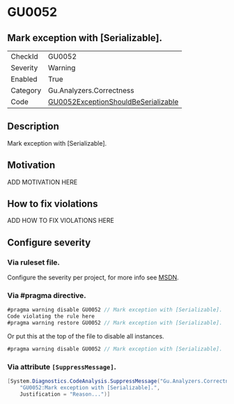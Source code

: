 # GU0052
## Mark exception with [Serializable].

<!-- start generated table -->
<table>
  <tr>
    <td>CheckId</td>
    <td>GU0052</td>
  </tr>
  <tr>
    <td>Severity</td>
    <td>Warning</td>
  </tr>
  <tr>
    <td>Enabled</td>
    <td>True</td>
  </tr>
  <tr>
    <td>Category</td>
    <td>Gu.Analyzers.Correctness</td>
  </tr>
  <tr>
    <td>Code</td>
    <td><a href="https://github.com/DotNetAnalyzers/Gu.Analyzers/blob/master/Gu.Analyzers/GU0052ExceptionShouldBeSerializable.cs">GU0052ExceptionShouldBeSerializable</a></td>
  </tr>
</table>
<!-- end generated table -->

## Description

Mark exception with [Serializable].

## Motivation

ADD MOTIVATION HERE

## How to fix violations

ADD HOW TO FIX VIOLATIONS HERE

<!-- start generated config severity -->
## Configure severity

### Via ruleset file.

Configure the severity per project, for more info see [MSDN](https://msdn.microsoft.com/en-us/library/dd264949.aspx).

### Via #pragma directive.
```C#
#pragma warning disable GU0052 // Mark exception with [Serializable].
Code violating the rule here
#pragma warning restore GU0052 // Mark exception with [Serializable].
```

Or put this at the top of the file to disable all instances.
```C#
#pragma warning disable GU0052 // Mark exception with [Serializable].
```

### Via attribute `[SuppressMessage]`.

```C#
[System.Diagnostics.CodeAnalysis.SuppressMessage("Gu.Analyzers.Correctness", 
    "GU0052:Mark exception with [Serializable].", 
    Justification = "Reason...")]
```
<!-- end generated config severity -->